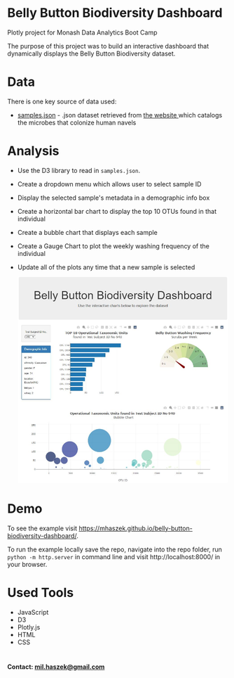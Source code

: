# Belly Button Biodiversity Dashboard
Plotly project for Monash Data Analytics Boot Camp

The purpose of this project was to build an interactive dashboard that dynamically displays the Belly Button Biodiversity dataset.

# Data

There is one key source of data used:

* [samples.json](samples.json) - .json dataset retrieved from [the website ](http://robdunnlab.com/projects/belly-button-biodiversity/results-and-data/)
which catalogs the microbes that colonize human navels


# Analysis

* Use the D3 library to read in `samples.json`.

* Create a dropdown menu which allows user to select sample ID

* Display the selected sample's metadata in a demographic info box

* Create a horizontal bar chart to display the top 10 OTUs found in that individual

* Create a bubble chart that displays each sample

* Create a Gauge Chart to plot the weekly washing frequency of the individual

* Update all of the plots any time that a new sample is selected

  ![dashboard](images/dashboard.JPG)


# Demo

To see the example visit https://mhaszek.github.io/belly-button-biodiversity-dashboard/.

To run the example locally save the repo, navigate into the repo folder, run `python -m http.server` in command line and visit http://localhost:8000/ in your browser.


# Used Tools
 * JavaScript
 * D3
 * Plotly.js
 * HTML
 * CSS


#

#### Contact: mil.haszek@gmail.com